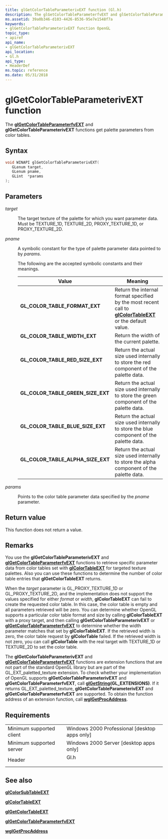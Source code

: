 ```yaml
---
title: glGetColorTableParameterivEXT function (Gl.h)
description: The glGetColorTableParameterfvEXT and glGetColorTableParameterivEXT functions get palette parameters from color tables.
ms.assetid: 39a0b346-d103-4426-8536-95e7e1548f7a
keywords:
- glGetColorTableParameterivEXT function OpenGL
topic_type:
- apiref
api_name:
- glGetColorTableParameterivEXT
api_location:
- Gl.h
api_type:
- HeaderDef
ms.topic: reference
ms.date: 05/31/2018
---
```


# glGetColorTableParameterivEXT function

The [**glGetColorTableParameterfvEXT**](glgetcolortableparameterfvext.md) and **glGetColorTableParameterivEXT** functions get palette parameters from color tables.

## Syntax


```C++
void WINAPI glGetColorTableParameterivEXT(
   GLenum target,
   GLenum pname,
   GLint  *params
);
```



## Parameters

<dl> <dt>

*target* 
</dt> <dd>

The target texture of the palette for which you want parameter data. Must be TEXTURE\_1D, TEXTURE\_2D, PROXY\_TEXTURE\_1D, or PROXY\_TEXTURE\_2D.

</dd> <dt>

*pname* 
</dt> <dd>

A symbolic constant for the type of palette parameter data pointed to by *params*.

The following are the accepted symbolic constants and their meanings.



| Value                                                                                                                                                                                                             | Meaning                                                                                                                                     |
|-------------------------------------------------------------------------------------------------------------------------------------------------------------------------------------------------------------------|---------------------------------------------------------------------------------------------------------------------------------------------|
| <span id="GL_COLOR_TABLE_FORMAT_EXT"></span><span id="gl_color_table_format_ext"></span><dl> <dt>**GL\_COLOR\_TABLE\_FORMAT\_EXT**</dt> </dl>              | Return the internal format specified by the most recent call to [**glColorTableEXT**](glcolortableext.md) or the default value.<br/> |
| <span id="GL_COLOR_TABLE_WIDTH_EXT"></span><span id="gl_color_table_width_ext"></span><dl> <dt>**GL\_COLOR\_TABLE\_WIDTH\_EXT**</dt> </dl>                 | Return the width of the current palette.<br/>                                                                                         |
| <span id="GL_COLOR_TABLE_RED_SIZE_EXT"></span><span id="gl_color_table_red_size_ext"></span><dl> <dt>**GL\_COLOR\_TABLE\_RED\_SIZE\_EXT**</dt> </dl>       | Return the actual size used internally to store the red component of the palette data.<br/>                                           |
| <span id="GL_COLOR_TABLE_GREEN_SIZE_EXT"></span><span id="gl_color_table_green_size_ext"></span><dl> <dt>**GL\_COLOR\_TABLE\_GREEN\_SIZE\_EXT**</dt> </dl> | Return the actual size used internally to store the green component of the palette data.<br/>                                         |
| <span id="GL_COLOR_TABLE_BLUE_SIZE_EXT"></span><span id="gl_color_table_blue_size_ext"></span><dl> <dt>**GL\_COLOR\_TABLE\_BLUE\_SIZE\_EXT**</dt> </dl>    | Return the actual size used internally to store the blue component of the palette data.<br/>                                          |
| <span id="GL_COLOR_TABLE_ALPHA_SIZE_EXT"></span><span id="gl_color_table_alpha_size_ext"></span><dl> <dt>**GL\_COLOR\_TABLE\_ALPHA\_SIZE\_EXT**</dt> </dl> | Return the actual size used internally to store the alpha component of the palette data.<br/>                                         |



 

</dd> <dt>

*params* 
</dt> <dd>

Points to the color table parameter data specified by the *pname* parameter.

</dd> </dl>

## Return value

This function does not return a value.

## Remarks

You use the **glGetColorTableParameterivEXT** and [**glGetColorTableParameterfvEXT**](glgetcolortableparameterfvext.md) functions to retrieve specific parameter data from color tables set with [**glColorTableEXT**](glcolortableext.md) for targeted texture palettes. Also you can use these functions to determine the number of color table entries that **glGetColorTableEXT** returns.

When the *target* parameter is GL\_PROXY\_TEXTURE\_1D or GL\_PROXY\_TEXTURE\_2D, and the implementation does not support the values specified for either *format* or *width*, **glColorTableEXT** can fail to create the requested color table. In this case, the color table is empty and all parameters retrieved will be zero. You can determine whether OpenGL supports a particular color table format and size by calling **glColorTableEXT** with a proxy target, and then calling **glGetColorTableParameterivEXT** or [**glGetColorTableParameterfvEXT**](glgetcolortableparameterfvext.md) to determine whether the width parameter matches that set by **glColorTableEXT**. If the retrieved width is zero, the color table request by **glColorTable** failed. If the retrieved width is not zero, you can call **glColorTable** with the real target with TEXTURE\_1D or TEXTURE\_2D to set the color table.

The **glGetColorTableParameterivEXT** and [**glGetColorTableParameterfvEXT**](glgetcolortableparameterfvext.md) functions are extension functions that are not part of the standard OpenGL library but are part of the GL\_EXT\_paletted\_texture extension. To check whether your implementation of OpenGL supports **glGetColorTableParameterivEXT** and **glGetColorTableParameterfvEXT**, call [**glGetString**](glgetstring.md)**(**GL\_EXTENSIONS**)**. If it returns GL\_EXT\_paletted\_texture, **glGetColorTableParameterivEXT** and **glGetColorTableParameterfvEXT** are supported. To obtain the function address of an extension function, call [**wglGetProcAddress**](/windows/desktop/api/wingdi/nf-wingdi-wglgetprocaddress).

## Requirements



|                                     |                                                                                 |
|-------------------------------------|---------------------------------------------------------------------------------|
| Minimum supported client<br/> | Windows 2000 Professional \[desktop apps only\]<br/>                      |
| Minimum supported server<br/> | Windows 2000 Server \[desktop apps only\]<br/>                            |
| Header<br/>                   | <dl> <dt>Gl.h</dt> </dl> |



## See also

<dl> <dt>

[**glColorSubTableEXT**](glcolorsubtableext.md)
</dt> <dt>

[**glColorTableEXT**](glcolortableext.md)
</dt> <dt>

[**glGetColorTableEXT**](glgetcolortableext.md)
</dt> <dt>

[**glGetColorTableParameterfvEXT**](glgetcolortableparameterfvext.md)
</dt> <dt>

[**wglGetProcAddress**](/windows/desktop/api/wingdi/nf-wingdi-wglgetprocaddress)
</dt> </dl>

 

 





